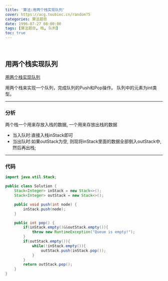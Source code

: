 ```yaml
---
title: '算法:用两个栈实现队列'
cover: https://acg.toubiec.cn/random?5
categories: 算法题目
date: 1996-07-27 08:00:00
tags: [算法题目, 栈, 队列]
toc: true
---
```


<br/>

<!--more-->

## 用两个栈实现队列

[用两个栈实现队列](https://www.nowcoder.com/practice/54275ddae22f475981afa2244dd448c6?tpId=13&tqId=11158&tPage=1&rp=1&ru=%2Fta%2Fcoding-interviews&qru=%2Fta%2Fcoding-interviews%2Fquestion-ranking)

用两个栈来实现一个队列，完成队列的Push和Pop操作。 队列中的元素为int类型。

****

### 分析

两个栈一个用来存放入栈的数据, 一个用来存放出栈的数据

-   当入队时:直接入栈inStack即可
-   当出队时:如果outStack为空, 则现将inStack里面的数据全部倒入outStack中, 然后再出栈;

****

### 代码

```java
import java.util.Stack;

public class Solution {
    Stack<Integer> inStack = new Stack<>();
    Stack<Integer> outStack = new Stack<>();

    public void push(int node) {
        inStack.push(node);
    }

    public int pop() {
        if(inStack.empty()&&outStack.empty()){
            throw new RuntimeException("Queue is empty!");
        }
        if(outStack.empty()){
            while(!inStack.empty()){
                outStack.push(inStack.pop());
            }
        }
        return outStack.pop();
    }
}
```

